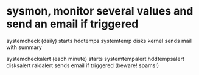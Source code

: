 # sysmon, monitor several values and send an email if triggered
systemcheck (daily)
	starts
		hddtemps
		systemtemp
		disks
		kernel
	sends mail with summary


systemcheckalert (each minute)
	starts
		systemtempalert
		hddtempsalert
		disksalert
		raidalert
	sends email if triggered (beware! spams!)
